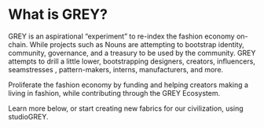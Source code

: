 # What is GREY?

GREY is an aspirational “experiment” to re-index the fashion economy on-chain. While projects such as Nouns are attempting to bootstrap identity, community, governance, and a treasury to be used by the community. GREY attempts to drill a little lower, bootstrapping designers, creators, influencers, seamstresses , pattern-makers, interns, manufacturers, and more. 

Proliferate the fashion economy by funding and helping creators making a living in fashion, while contributing through the GREY Ecosystem.

Learn more below, or start creating new fabrics for our civilization, using studioGREY.